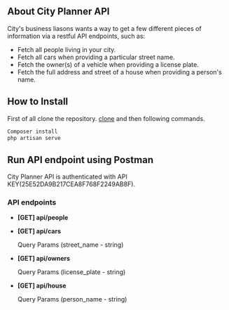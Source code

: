 ## About City Planner API

City's business liasons wants a way to get a few different pieces of information via a restful API endpoints, such as:

- Fetch all people living in your city.
- Fetch all cars when providing a particular street name.
- Fetch the owner(s) of a vehicle when providing a license plate.
- Fetch the full address and street of a house when providing a person's name.

## How to Install

First of all clone the repository. [clone](https://github.com/khushal3048/WPY_Coding_Challenge) and then following commands.

```php
Composer install
php artisan serve
```
## Run API endpoint using Postman

City Planner API is authenticated with API KEY(25E52DA9B217CEA8F768F2249AB8F).

### API endpoints

- **[GET] api/people**

- **[GET] api/cars**

   Query Params (street_name - string)

- **[GET] api/owners**

   Query Params (license_plate - string)

- **[GET] api/house**

   Query Params (person_name - string)
